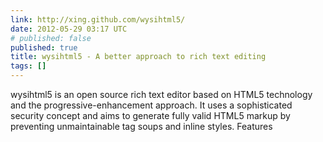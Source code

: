 ```yaml
---
link: http://xing.github.com/wysihtml5/
date: 2012-05-29 03:17 UTC
# published: false
published: true
title: wysihtml5 - A better approach to rich text editing
tags: []
---
```


wysihtml5 is an open source rich text editor based on HTML5 technology and the progressive-enhancement approach. It uses a sophisticated security concept and aims to generate fully valid HTML5 markup by preventing unmaintainable tag soups and inline styles. Features
